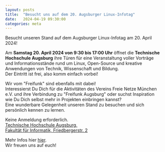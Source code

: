 ```yaml
---
layout: posts
title:  "Besucht uns auf dem 20. Augsburger Linux-Infotag"
date:   2024-04-19 09:30:00
categories: meta
---
```


Besucht unseren Stand auf dem Augsburger Linux-Infotag am 20. April 2024!  

Am **Samstag 20. April 2024 von 9:30 bis 17:00 Uhr** öffnet die **Technische Hochschule Augsburg** ihre Türen für eine Veranstaltung voller Vorträge und Informationsstände rund um Linux, Open-Source und kreative Anwendungen von Technik, Wissenschaft und Bildung.  
Der Eintritt ist frei, also komm einfach vorbei!  

Wir vom "Freifunk" sind ebenfalls mit dabei!  
Interessierst Du Dich für die Aktivitäten des Vereins Freie Netze München e.V. und ihre Verbindung zu "Freifunk Augsburg" oder suchst Inspiration wie Du Dich selbst mehr in Projekten einbringen kannst?  
Eine wunderbare Gelegenheit unseren Stand zu besuchen und sich persönlich kennen zu lernen.  

Keine Anmeldung erforderlich.  
[Technische Hochschule Augsburg,  
Fakultät für Informatik, Friedbergerstr. 2](https://www.luga.de/static/LIT-2024/location/)  

Mehr Infos hier [hier](https://www.luga.de/static/LIT-2024/).  
Wir freuen uns auf euch!
